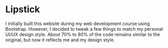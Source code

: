 # Lipstick

I initially built this website during my web development course using Bootstrap.
However, I decided to tweak a few things to match my personal UI/UX design style.
About 70% to 80% of the code remains similar to the original, but now it reflects me and my design style.

